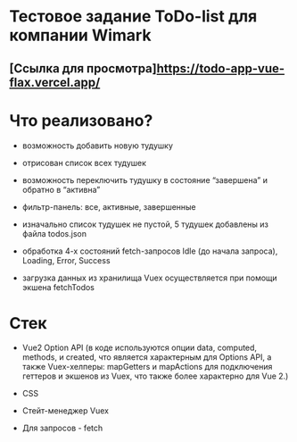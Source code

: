 # Тестовое задание ToDo-list для компании Wimark

## [Ссылка для просмотра]https://todo-app-vue-flax.vercel.app/

# Что реализовано? 

- возможность добавить новую тудушку

- отрисован список всех тудушек

- возможность переключить тудушку в состояние “завершена” и обратно в “активна”

- фильтр-панель: все, активные, завершенные

- изначально список тудушек не пустой, 5 тудушек добавлены из файла todos.json

- обработка 4-х состояний fetch-запросов Idle (до начала запроса), Loading, Error, Success

-  загрузка данных из хранилища Vuex осуществляется при помощи экшена fetchTodos

# Стек

- Vue2 Option API (в коде используются опции data, computed, methods, и created, что является характерным для Options API, а также Vuex-хелперы: mapGetters и mapActions для подключения геттеров и экшенов из Vuex, что также более характерно для Vue 2.)

- CSS

- Стейт-менеджер Vuex

- Для запросов - fetch

